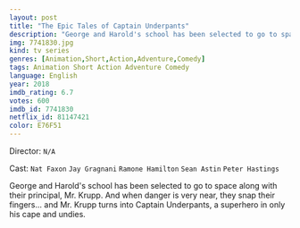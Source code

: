 ```yaml
---
layout: post
title: "The Epic Tales of Captain Underpants"
description: "George and Harold's school has been selected to go to space along with their principal, Mr. Krupp. And when danger is very near, they snap their fingers... and Mr. Krupp turns into Captain Underpants, a superhero in only his cape and undies..."
img: 7741830.jpg
kind: tv series
genres: [Animation,Short,Action,Adventure,Comedy]
tags: Animation Short Action Adventure Comedy 
language: English
year: 2018
imdb_rating: 6.7
votes: 600
imdb_id: 7741830
netflix_id: 81147421
color: E76F51
---
```

Director: `N/A`  

Cast: `Nat Faxon` `Jay Gragnani` `Ramone Hamilton` `Sean Astin` `Peter Hastings` 

George and Harold's school has been selected to go to space along with their principal, Mr. Krupp. And when danger is very near, they snap their fingers... and Mr. Krupp turns into Captain Underpants, a superhero in only his cape and undies.